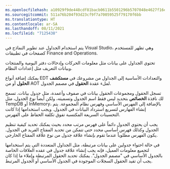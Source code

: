 ```yaml
---
ms.openlocfilehash: a10929f9de448cdf81bacb0611b5501296b5707048e4627f16e9874a28fa4f8b
ms.sourcegitcommit: 511a76b204f93d23cf9f7a70059525f79170f6bb
ms.translationtype: HT
ms.contentlocale: ar-SA
ms.lasthandoff: 08/11/2021
ms.locfileid: "7125438"
---
```

يتم استخدام الجداول عند تطوير النماذج في Visual Studio، وهي تظهر للمستخدم كصفحات في تطبيقات Finance and Operations. 

تحتوي الجداول على بيانات مثل معلومات الحركات وإدخالات دفتر اليومية والمنتجات وبيانات التعريف مثل إعدادات النظام.

يمكنك إضافة أنواع EDT والتعدادات الأساسية إلى الجداول من مشروعك في **مستكشف الحلول** أو من AOT لملء عقدة **الحقول** في مصمم الجدول.

تسجل الحقول ومجموعات الحقول بيانات في صفوف وأعمدة، مثل جدول بيانات. تسمح لك نافذة **الخصائص** بتحديد ليس فقط اسم الجدول وتسميته، ولكن أيضاً نوع الجدول، مثل TempDB أو InMemory، بالإضافة إلى الفهرس الأساسي وفهرس نظام المجموعة. يتم إنشاء الفهارس لتسريع استرداد البيانات في الجدول. ويجب استخدامها إذا كانت التحسينات السريعة المكتسبة تفوق تكلفة الحفاظ على الفهرس.

يجب أن يحتوي الجدول دائماً على فهرس مرتب محدد بحيث يمكنك تحديد كيفية تنظيم الجدول وكذلك فهرس أساسي محدد حتى تتمكن من تحديد المفتاح الفريد في الجدول. يكون الفهرس مطلوباً عندما تقوم بإنشاء علاقة جدول من نوع علاقة المفتاح الخارجي.

في حالة احتواء جدولين على بيانات مرتبطة، مثل الجداول المتعددة التي يتم استخدامها لتجميع معلومات العميل، فإنه يجب إنشاء علاقة جدول في عقده العلاقات الخاصة بالجدول الأساسي في "مصمم الجدول". يمكنك تحديد الحقول المرتبطة وإملاء ما إذا كان يجب أن تقيد الحقول السجلات الموجودة في الجدول الأساسي أو الجدول المرتبط.
